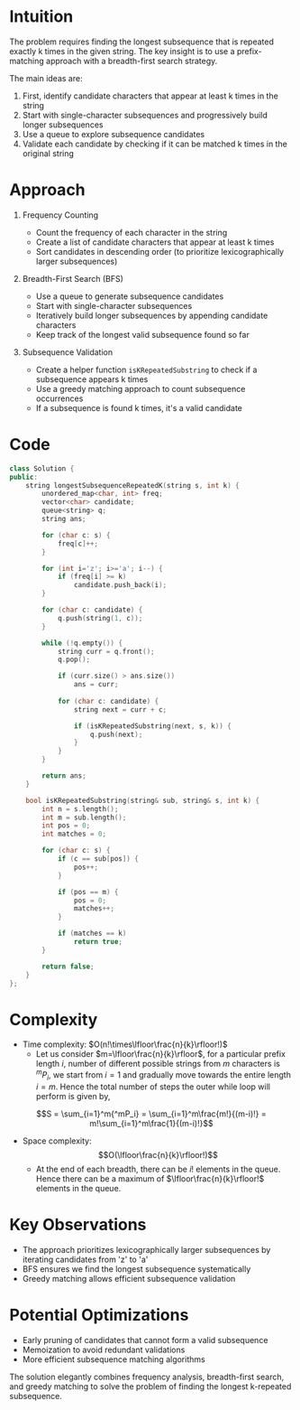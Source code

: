 # Intuition
The problem requires finding the longest subsequence that is repeated exactly k times in the given string. The key insight is to use a prefix-matching approach with a breadth-first search strategy. 

The main ideas are:
1. First, identify candidate characters that appear at least k times in the string
2. Start with single-character subsequences and progressively build longer subsequences
3. Use a queue to explore subsequence candidates
4. Validate each candidate by checking if it can be matched k times in the original string

# Approach
1. Frequency Counting
   - Count the frequency of each character in the string
   - Create a list of candidate characters that appear at least k times
   - Sort candidates in descending order (to prioritize lexicographically larger subsequences)

2. Breadth-First Search (BFS)
   - Use a queue to generate subsequence candidates
   - Start with single-character subsequences
   - Iteratively build longer subsequences by appending candidate characters
   - Keep track of the longest valid subsequence found so far

3. Subsequence Validation
   - Create a helper function `isKRepeatedSubstring` to check if a subsequence appears k times
   - Use a greedy matching approach to count subsequence occurrences
   - If a subsequence is found k times, it's a valid candidate

# Code

```C++ []
class Solution {
public:
    string longestSubsequenceRepeatedK(string s, int k) {
        unordered_map<char, int> freq;
        vector<char> candidate;
        queue<string> q;
        string ans;

        for (char c: s) {
            freq[c]++;
        }

        for (int i='z'; i>='a'; i--) {
            if (freq[i] >= k)
                candidate.push_back(i);
        }

        for (char c: candidate) {
            q.push(string(1, c));
        }

        while (!q.empty()) {
            string curr = q.front();
            q.pop();

            if (curr.size() > ans.size()) 
                ans = curr;
            
            for (char c: candidate) {
                string next = curr + c;

                if (isKRepeatedSubstring(next, s, k)) {
                    q.push(next);
                }
            }
        }

        return ans;
    }

    bool isKRepeatedSubstring(string& sub, string& s, int k) {
        int n = s.length();
        int m = sub.length();
        int pos = 0;
        int matches = 0;

        for (char c: s) {
            if (c == sub[pos]) {
                pos++;
            }

            if (pos == m) {
                pos = 0;
                matches++;
            }

            if (matches == k) 
                return true;
        }

        return false;
    }
};
```

# Complexity
- Time complexity: $O(n!\times\lfloor\frac{n}{k}\rfloor!)$
    - Let us consider $m=\lfloor\frac{n}{k}\rfloor$, for a particular prefix length $i$, number of different possible strings from $m$ characters is $^mP_i$, we start from $i=1$ and gradually move towards the entire length $i=m$. Hence the total number of steps the outer while loop will perform is given by, 

$$S = \sum_{i=1}^m{^mP_i} = \sum_{i=1}^m\frac{m!}{(m-i)!} = m!\sum_{i=1}^m\frac{1}{(m-i)!}$$

- Space complexity: $$O(\lfloor\frac{n}{k}\rfloor!)$$
  - At the end of each breadth, there can be $i!$ elements in the queue. Hence there can be a maximum of $\lfloor\frac{n}{k}\rfloor!$ elements in the queue. 

# Key Observations
- The approach prioritizes lexicographically larger subsequences by iterating candidates from 'z' to 'a'
- BFS ensures we find the longest subsequence systematically
- Greedy matching allows efficient subsequence validation

# Potential Optimizations
- Early pruning of candidates that cannot form a valid subsequence
- Memoization to avoid redundant validations
- More efficient subsequence matching algorithms

The solution elegantly combines frequency analysis, breadth-first search, and greedy matching to solve the problem of finding the longest k-repeated subsequence.
